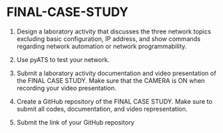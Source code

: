 # FINAL-CASE-STUDY
1. Design a laboratory activity that discusses the three network topics excluding basic configuration, IP address, and show commands regarding network automation or network programmability.

2. Use pyATS to test your network.

3. Submit a laboratory activity documentation and video presentation of the FINAL CASE STUDY. Make sure that the CAMERA is ON when recording your video presentation.

4. Create a GitHub repository of the FINAL CASE STUDY. Make sure to submit all codes, documentation, and video representation.

5. Submit the link of your GitHub repository

